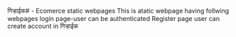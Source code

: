 गिऱ्हाईक# -
Ecomerce static webpages
This is atatic webpage having follwing webpages
login page-user can be authenticated
Register page
user can create account in गिऱ्हाईक
